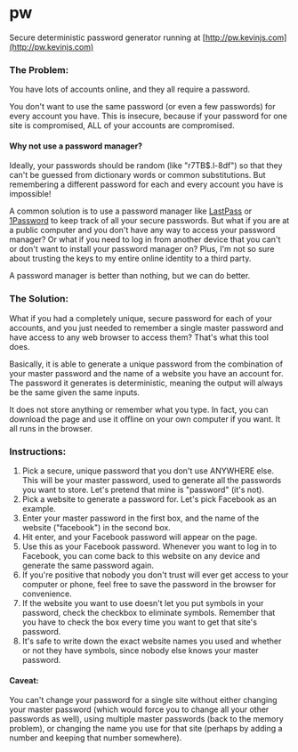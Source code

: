 # pw

Secure deterministic password generator running at [http://pw.kevinjs.com](http://pw.kevinjs.com)

### The Problem:

You have lots of accounts online, and they all require a password.

You don't want to use the same password (or even a few passwords) for every account you have. This is insecure, because if your password for one site is compromised, ALL of your accounts are compromised.

#### Why not use a password manager?

Ideally, your passwords should be random (like "r7TB$.l-8df") so that they can't be guessed from dictionary words or common substitutions. But remembering a different password for each and every account you have is impossible!

A common solution is to use a password manager like [LastPass](https://lastpass.com/) or [1Password](https://agilebits.com/onepassword) to keep track of all your secure passwords. But what if you are at a public computer and you don't have any way to access your password manager? Or what if you need to log in from another device that you can't or don't want to install your password manager on? Plus, I'm not so sure about trusting the keys to my entire online identity to a third party.

A password manager is better than nothing, but we can do better.

### The Solution:

What if you had a completely unique, secure password for each of your accounts, and you just needed to remember a single master password and have access to any web browser to access them? That's what this tool does.

Basically, it is able to generate a unique password from the combination of your master password and the name of a website you have an account for. The password it generates is deterministic, meaning the output will always be the same given the same inputs.

It does not store anything or remember what you type. In fact, you can download the page and use it offline on your own computer if you want. It all runs in the browser.

### Instructions:

1. Pick a secure, unique password that you don't use ANYWHERE else. This will be your master password, used to generate all the passwords you want to store. Let's pretend that mine is "password" (it's not).
2. Pick a website to generate a password for. Let's pick Facebook as an example.
3. Enter your master password in the first box, and the name of the website ("facebook") in the second box.
4. Hit enter, and your Facebook password will appear on the page.
5. Use this as your Facebook password. Whenever you want to log in to Facebook, you can come back to this website on any device and generate the same password again.
6. If you're positive that nobody you don't trust will ever get access to your computer or phone, feel free to save the password in the browser for convenience.
7. If the website you want to use doesn't let you put symbols in your password, check the checkbox to eliminate symbols. Remember that you have to check the box every time you want to get that site's password.
8. It's safe to write down the exact website names you used and whether or not they have symbols, since nobody else knows your master password.

#### Caveat:

You can't change your password for a single site without either changing your master password (which would force you to change all your other passwords as well), using multiple master passwords (back to the memory problem), or changing the name you use for that site (perhaps by adding a number and keeping that number somewhere).
